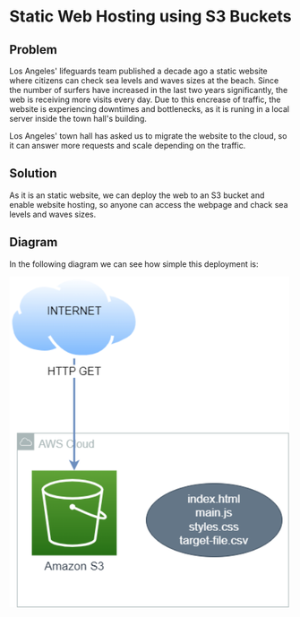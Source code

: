 # Static Web Hosting using S3 Buckets

## Problem
Los Angeles' lifeguards team published a decade ago a static website where citizens can check sea levels and waves sizes at the beach. Since the number of surfers have increased in the last two years significantly, the web is receiving more visits every day. Due to this encrease of traffic, the website is experiencing downtimes and bottlenecks, as it is runing in a local server inside the town hall's building.

Los Angeles' town hall has asked us to migrate the website to the cloud, so it can answer more requests and scale depending on the traffic.

## Solution
As it is an static website, we can deploy the web to an S3 bucket and enable website hosting, so anyone can access the webpage and chack sea levels and waves sizes.

## Diagram
In the following diagram we can see how simple this deployment is:

[<img src="https://github.com/martinBDev/IaC_AWS/blob/main/static_web_hosting/Plan.png" alt="Plan" width="500"/>](https://github.com/martinBDev/IaC_AWS/blob/main/static_web_hosting/Plan.png)